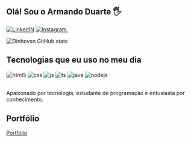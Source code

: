 ## Olá! Sou o Armando Duarte 🖐️

<!--
**dinhovsn/dinhovsn** is a ✨ _special_ ✨ repository because its `README.md` (this file) appears on your GitHub profile.

Here are some ideas to get you started:

- 🔭 I’m currently working on ...
- 🌱 I’m currently learning ...
- 👯 I’m looking to collaborate on ...
- 🤔 I’m looking for help with ...
- 💬 Ask me about ...
- 📫 How to reach me: ...
- 😄 Pronouns: ...
- ⚡ Fun fact: ...
-->

[![LinkedIN](https://img.shields.io/badge/LinkedIn-0077B5?style=for-the-badge&logo=linkedin&logoColor=white)](https://www.linkedin.com/in/armando-duartevsnn/)
[![Instagram.](https://img.shields.io/badge/Instagram-E4405F?style=for-the-badge&logo=instagram&logoColor=white)](https://www.instagram.com/dinhovsn/)

![Dinhovsn GitHub stats](https://github-readme-stats.vercel.app/api?username=dinhovsn&show_icons=true&theme=tokyonight)

## Tecnologias que eu uso no meu dia

<div style="display: inline_block">
  <img align="center" alt="html5" src="https://img.shields.io/badge/HTML5-E34F26?style=for-the-badge&logo=html5&logoColor=white" />
  <img align="center" alt="css" src="https://img.shields.io/badge/CSS3-1572B6?style=for-the-badge&logo=css3&logoColor=white" />
  <img align="center" alt="js" src="https://img.shields.io/badge/JavaScript-F7DF1E?style=for-the-badge&logo=javascript&logoColor=black" />
  <img align="center" alt="ts" src="    https://img.shields.io/badge/Microsoft_Office-D83B01?style=for-the-badge&logo=microsoft-office&logoColor=white" />
  <img align="center" alt="java" src="https://img.shields.io/badge/Java-ED8B00?style=for-the-badge&logo=openjdk&logoColor=white" />
  <img align="center" alt="nodejs" src="https://img.shields.io/badge/Node.js-43853D?style=for-the-badge&logo=node.js&logoColor=white" />
</div><br/>

Apaixonado por tecnologia, estudante de programação e entusiasta por conhecimento.

## Portfólio

[Portfólio](https://dinhovsn.github.io/portfolio)
